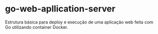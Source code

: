 # go-web-apllication-server
Estrutura básica para deploy e execução de uma aplicação web feita com Go utilizando container Docker.
